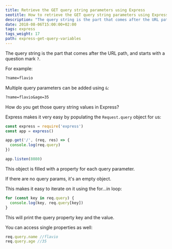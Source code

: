 ```yaml
---
title: Retrieve the GET query string parameters using Express
seotitle: How to retrieve the GET query string parameters using Express
description: "The query string is the part that comes after the URL path and starts with a question mark ('?'). Let's see how to get the properties and their values."
date: 2018-08-06T15:00:00+02:00
tags: express
tags_weight: 17
path: express-get-query-variables
---
```


The query string is the part that comes after the URL path, and starts with a question mark `?`.

For example:

```txt
?name=flavio
```

Multiple query parameters can be added using `&`:

```txt
?name=flavio&age=35
```

How do you get those query string values in Express?

Express makes it very easy by populating the `Request.query` object for us:

```js
const express = require('express')
const app = express()

app.get('/', (req, res) => {
  console.log(req.query)
})

app.listen(8080)
```

This object is filled with a property for each query parameter.

If there are no query params, it's an empty object.

This makes it easy to iterate on it using the for...in loop:

```js
for (const key in req.query) {
  console.log(key, req.query[key])
}
```

This will print the query property key and the value.

You can access single properties as well:

```js
req.query.name //flavio
req.query.age //35
```
